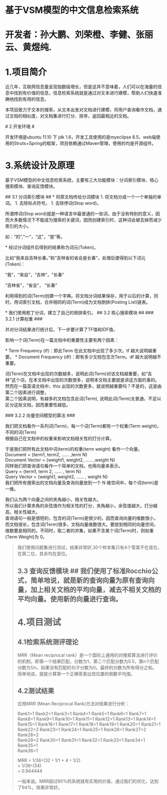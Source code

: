 # 基于VSM模型的中文信息检索系统 #
# 开发者：孙大鹏、刘荣橙、李健、张丽云、黄煜纯. #
# 1.项目简介 #
<p>近几年，互联网信息量呈现指数级增长，但是这并不意味着，人们可以在海量的信息中找到有价值的信息，信息检索系统就是通过对文本进行建模，帮助人们快速准确地找到有用的信息。</p>
<p>本项目致力于文本的搜索，从文本出发对文档进行建模，将用户查询看作文档，通过文档的相似度，对文档集进行打分、排序，返回最相近的文档。</p>
# 2.开发环境 #
<p>开发环境是ubuntu 11.10 下 jdk 1.6，开发工具使用的是myeclipse 8.5，web端使用的Struts+Spring的框架，项目依赖通过Maven管理，使用的均是开源组件。</p>

# 3.系统设计及原理 #
<p>基于VSM模型的中文信息检索系统，主要有三大功能模块：分词索引模块、核心搜索模块、查询反馈模块。</p>
## 3.1 分词索引模块 ##
  * 将原文档传给分词模块
  1. 将文档分成一个一个单独的单词。
  1. 去除标点符号。
  1. 去除停词(Stop word)。

<p>所谓停词(Stop word)就是一种语言中最普通的一些词，由于没有特别的意义，因而大多数情况下不能成为搜索的关键词，因而创建索引时，这种词会被去掉而减少索引的大小。</p>
<p>如：“的”,“一”，“这”，“是”等。</p>
  * 经过分词组件后得到的结果称为词元(Token)。<p>比如“我来自吉林长春。”和“吉林省的省会是长春”，处理后便得到以下词元(Token)：</p>
<p>“我”，“来自”，“吉林”，“长春”</p>
<p>“吉林省”，“省会”， “长春”</p>
<p>利用得到的词(Term)创建一个字典。将文档分词结果保存，用于以后的计算，同时，用词索引文档，合并相同的词(Term)成为文档倒排(Posting List)链表。</p>
  * 我们使用庖丁分词，建立了自己的倒排索引。
## 3.2 核心搜索模块 ##
### 3.2.1 计算权重 ###
<p>并对分词结果进行统计后，下一步要计算了TF值和IDF值。</p>
<p>影响一个词(Term)在一篇文档中的重要性主要有两个因素：</p>
  * Term Frequency (tf)：即此Term 在此文档中出现了多少次。tf 越大说明越重要。
  * Document Frequency (df)：即有多少文档包含次Term。df 越大说明越不重要。
<p>词(Term)在文档中出现的次数越多，说明此词(Term)对该文档越重要，如“吉林”这个词，在本文档中出现的次数很多，说明本文档主要就是讲这方面的事的。然而在一篇英语文档中，this 出现的次数更多，就说明越重要吗？不是的，这是由第二个因素进行调整，<br>
第二个因素说明，有越多的文档包含此词(Term), 说明此词(Term)太普通，不足以区分这些文档，因而重要性越低。</p>
### 3.2.2 向量空间模型的算法 ###
<p>我们把文档看作一系列词(Term)，每一个词(Term)都有一个权重(Term weight)，不同的词(Term)<br>
根据自己在文档中的权重来影响文档相关性的打分计算。</p>
<p>于是我们把所有此文档中词(term)的权重(term weight) 看作一个向量。<br>
Document = {term1, term2, …… ,term N}<br>
Document Vector = {weight1, weight2, …… ,weight N}<br>
同样我们把查询语句看作一个简单的文档，也用向量来表示。<br>
Query = {term1, term 2, …… , term N}<br>
Query Vector = {weight1, weight2, …… , weight N}<br>
我们把所有搜索出的文档向量及查询向量放到一个 N 维空间中，每个词(term)是一维。</li></ul>

</p>
<p>我们认为两个向量之间的夹角越小，相关性越大。<br>
所以我们计算夹角的余弦值作为相关性的打分，夹角越小，余弦值越大，打分越高，相关性越大。<br>
查询语句一般是很短的，包含的词(Term)是很少的，因而查询向量的维数很小，而文档很长，包含词(Term)很多，文档向量维数很大。要放到相同的向量空间，维数要是相同的，不同时，取二者的并集，如果不含某个词(Term)时，则权重(Term Weight)为 0。<br>
<blockquote></p><p>
我们使用问题集进行测试，结果非常好,30个样本集只有4个答案不在首位，在第二位，其余均在首位。</p>
<h2>3.3 查询反馈模块 ##
我们使用了标准Rocchio公式，简单地说，就是新的查询向量为原有查询向量，加上相关文档的平均向量，减去不相关文档的平均向量。使用新的向量进行查询。

# 4.项目测试 #
## 4.1检索系统测评理论 ##
<p>MRR（Mean reciprocal rank）是一个国际上通用的对搜索算法进行评价的机制，即第一个结果匹配，分数为1，第二个匹配分数为0.5，第n个匹配分数为1/n，如果没有匹配的句子分数为0。最终的分数为所有得分之和。<br>
简单地说，就是计算第一个正确答案出现位置的倒数平均值。</p>


## 4.2测试结果 ##
<p>应用MRR (Mean Reciprocal Rank)方法对结果进行分析：</p>
<p>Rank1=1		Rank2=1		Rank3=1		Rank4=1		Rank5=1		Rank6=1		Rank7=1<br>
Rank8=1		Rank9=1		Rank10=1		Rank11=1		Rank12=1		Rank13=1		Rank14=1<br>
Rank15=1		Rank16=1		Rank17=1		Rank18=1		Rank19=1		Rank20=1		Rank21=1<br>
Rank22=2		Rank23=1		Rank24=1		Rank25=1		Rank26=1		Rank27=2		Rank28=2<br>
Rank29=2		Rank30=1		Rank31=1		Rank32=1		Rank33=1		Rank34=1		Rank35=1<br>
Rank36=1<br>
</p>
<p>MRR = 1/36<code>*</code>(32 <code>*</code> 1/1 + 4 <code>*</code> 1/2)<br>
= 1/36<code>*</code>(34)<br>
= 0.944444<br>
</p><p>一般来说。MRR超过90%的系统就有实用的价值，通过我们的优化，达到了94%，效果非常好。</p>